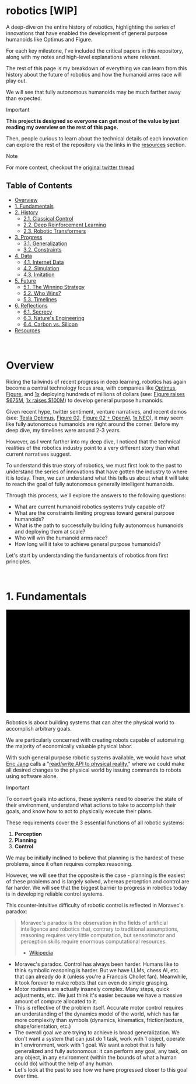 # robotics [WIP]

A deep-dive on the entire history of robotics, highlighting the series of innovations that have enabled the development of general purpose humanoids like Optimus and Figure.

For each key milestone, I've included the critical papers in this repository, along with my notes and high-level explanations where relevant.

The rest of this page is my breakdown of everything we can learn from this history about the future of robotics and how the humanoid arms race will play out.

We will see that fully autonomous humanoids may be much farther away than expected.

> [!IMPORTANT]
>
> **This project is designed so everyone can get most of the value by just reading my overview on the rest of this page.**
>
> Then, people curious to learn about the technical details of each innovation can explore the rest of the repository via the links in the [resources](#resources) section.

> [!NOTE]
>
> For more context, checkout the [original twitter thread](https://x.com/majmudaradam)

## Table of Contents

- [Overview](#overview)
- [1. Fundamentals](#1-fundamentals)
- [2. History](#2-history)
  - [2.1. Classical Control](#21-classical-control)
  - [2.2. Deep Reinforcement Learning](#22-deep-reinforcement-learning)
  - [2.3. Robotic Transformers](#23-robotic-transformers)
- [3. Progress](#3-progress)
  - [3.1. Generalization](#31-generalization)
  - [3.2. Constraints](#32-constraints)
- [4. Data](#2-data)
  - [4.1. Internet Data](#41-internet-data)
  - [4.2. Simulation](#42-simulation)
  - [4.3. Imitation](#43-imitation)
- [5. Future](#5-future)
  - [5.1. The Winning Strategy](#51-the-winning-strategy)
  - [5.2. Who Wins?](#52-who-wins)
  - [5.3. Timelines](#53-timelines)
- [6. Reflections](#6-reflections)
  - [6.1. Secrecy](#61-secrecy)
  - [6.3. Nature's Engineering](#63-natures-engineering)
  - [6.4. Carbon vs. Silicon](#64-carbon-vs-silicon)
- [Resources](#resources)

<br />

# Overview

Riding the tailwinds of recent progress in deep learning, robotics has again become a central technology focus area, with companies like [Optimus](https://www.tesla.com/we-robot), [Figure](https://www.figure.ai/), and [1x](https://www.1x.tech/) deploying hundreds of millions of dollars (see: [Figure raises $675M](https://www.prnewswire.com/news-releases/figure-raises-675m-at-2-6b-valuation-and-signs-collaboration-agreement-with-openai-302074897.html), [1x raises $100M](https://www.1x.tech/discover/1x-secures-100m-in-series-b-funding)) to develop general purpose humanoids.

Given recent hype, twitter sentiment, venture narratives, and recent demos (see: [Tesla Optimus](https://www.youtube.com/watch?v=cpraXaw7dyc), [Figure 02](https://www.youtube.com/watch?v=0SRVJaOg9Co), [Figure 02 + OpenAI](https://www.youtube.com/watch?v=Sq1QZB5baNw), [1x NEO](https://www.youtube.com/watch?v=bUrLuUxv9gE)), it may seem like fully autonomous humanoids are right around the corner. Before my deep dive, my timelines were around 2-3 years.

However, as I went farther into my deep dive, I noticed that the technical realities of the robotics industry point to a very different story than what current narratives suggest.

To understand this true story of robotics, we must first look to the past to understand the series of innovations that have gotten the industry to where it is today. Then, we can understand what this tells us about what it will take to reach the goal of fully autonomous generally intelligent humanoids.

Through this process, we'll explore the answers to the following questions:

- What are current humanoid robotics systems truly capable of?
- What are the constraints limiting progress toward general purpose humanoids?
- What is the path to successfully building fully autonomous humanoids and deploying them at scale?
- Who will win the humanoid arms race?
- How long will it take to achieve general purpose humanoids?

Let's start by understanding the fundamentals of robotics from first principles.

<br />

# 1. Fundamentals

![Fundamentals](./images/placeholder.png)

Robotics is about building systems that can alter the physical world to accomplish arbitrary goals.

We are particularly concerned with creating robots capable of automating the majority of economically valuable physical labor.

With such general purpose robotic systems available, we would have what [Eric Jang](https://x.com/ericjang11) calls a "[read/write API to physical reality](https://evjang.com/2024/03/03/all-roads-robots.html)," where we could make all desired changes to the physical world by issuing commands to robots using software alone.

> [!IMPORTANT]
>
> To convert goals into actions, these systems need to observe the state of their environment, understand what actions to take to accomplish their goals, and know how to act to physically execute their plans.
>
> These requirements cover the 3 essential functions of all robotic systems:
>
> 1. **Perception**
> 2. **Planning**
> 3. **Control**

We may be initially inclined to believe that planning is the hardest of these problems, since it often requires complex reasoning.

However, we will see that the opposite is the case - planning is the easiest of these problems and is largely solved, whereas perception and control are far harder. We will see that the biggest barrier to progress in robotics today is in developing reliable control systems.

This counter-intuitive difficulty of robotic control is reflected in Moravec's paradox:

> Moravec's paradox is the observation in the fields of artificial intelligence and robotics that, contrary to traditional assumptions, reasoning requires very little computation, but sensorimotor and perception skills require enormous computational resources.
>
> - [Wikipedia](https://en.wikipedia.org/wiki/Moravec%27s_paradox)

- Moravec's paradox. Control has always been harder. Humans like to think symbolic reasoning is harder. But we have LLMs, chess AI, etc. that can already do it (unless you're a Francois Chollet fan). Meanwhile, it took forever to make robots that can even do simple grasping.
- Motor routines are actually insanely complex. Many steps, quick adjustments, etc. We just think it's easier because we have a massive amount of compute allocated to it.
- This is reflective of the problem itself. Accurate motor control requires an understanding of the dynamics model of the world, which has far more complexity than symbols (dynamics, kinematics, friction/texture, shape/orientation, etc.)
- The overall goal we are trying to achieve is broad generalization. We don't want a system that can just do 1 task, work with 1 object, operate in 1 environment, work with 1 goal. We want a robot that is fully generalized and fully autonomous: it can perform any goal, any task, on any object, in any environment (within the bounds of what a human could do) without the help of any human.
- Let's look at the past to see how we have progressed closer to this goal over time.
